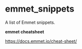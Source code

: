 # emmet_snippets #
A list of Emmet snippets.


**emmet cheatsheet**

https://docs.emmet.io/cheat-sheet/
